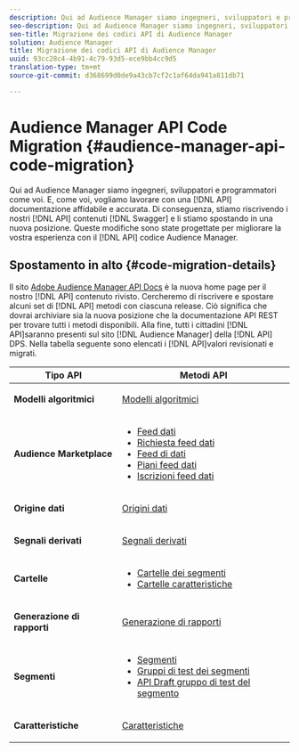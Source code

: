 ```yaml
---
description: Qui ad Audience Manager siamo ingegneri, sviluppatori e programmatori come voi. E, come voi, vogliamo lavorare con una documentazione API affidabile e accurata. Di conseguenza, stiamo riscrivendo il contenuto API in Swagger e lo stiamo spostando in una nuova posizione. Queste modifiche sono state progettate per migliorare la vostra esperienza con il codice API di Audience Manager.
seo-description: Qui ad Audience Manager siamo ingegneri, sviluppatori e programmatori come voi. E, come voi, vogliamo lavorare con una documentazione API affidabile e accurata. Di conseguenza, stiamo riscrivendo il contenuto API in Swagger e lo stiamo spostando in una nuova posizione. Queste modifiche sono state progettate per migliorare la vostra esperienza con il codice API di Audience Manager.
seo-title: Migrazione dei codici API di Audience Manager
solution: Audience Manager
title: Migrazione dei codici API di Audience Manager
uuid: 93cc28c4-4b91-4c79-93d5-ece9bb4cc9d5
translation-type: tm+mt
source-git-commit: d368699d0de9a43cb7cf2c1af64da941a811db71

---
```



# Audience Manager API Code Migration {#audience-manager-api-code-migration}

Qui ad Audience Manager siamo ingegneri, sviluppatori e programmatori come voi. E, come voi, vogliamo lavorare con una [!DNL API] documentazione affidabile e accurata. Di conseguenza, stiamo riscrivendo i nostri [!DNL API] contenuti [!DNL Swagger] e li stiamo spostando in una nuova posizione. Queste modifiche sono state progettate per migliorare la vostra esperienza con il [!DNL API] codice Audience Manager.

## Spostamento in alto {#code-migration-details}

<!-- api-swagger-migration.xml -->

Il sito [Adobe Audience Manager API Docs](https://bank.demdex.com/portal/swagger/index.html) è la nuova home page per il nostro [!DNL API] contenuto rivisto. Cercheremo di riscrivere e spostare alcuni set di [!DNL API] metodi con ciascuna release. Ciò significa che dovrai archiviare sia la nuova posizione che la documentazione API [](../api/rest-api-main/rest-api-main.md) REST per trovare tutti i metodi disponibili. Alla fine, tutti i cittadini [!DNL API]saranno presenti sul sito [!DNL Audience Manager] della [!DNL API] DPS. Nella tabella seguente sono elencati i [!DNL API]valori revisionati e migrati.

<table id="table_CD3C244CB02C48C898745FB982EC828C"> 
 <thead> 
  <tr> 
   <th colname="col1" class="entry"> Tipo API </th> 
   <th colname="col2" class="entry"> Metodi API </th> 
  </tr> 
 </thead>
 <tbody>
 <tr> 
   <td colname="col1"> <p> <b>Modelli algoritmici</b> </p> </td> 
   <td colname="col2"> <p> <a href="https://bank.demdex.com/portal/swagger/index.html#/Algorithmic_Models_API" format="https" scope="external"> Modelli algoritmici</a> </p> </td> 
  </tr> 
  <tr> 
   <td colname="col1"> <p> <b>Audience Marketplace</b> </p> </td> 
   <td colname="col2"> <p> 
     <ul id="ul_4CFB3FAAC0B04E5AADD80E7D7FAF2722"> 
      <li id="li_50EE5F6B2278480E9FEA04AD51664F9D"> <a href="https://bank.demdex.com/portal/swagger/index.html#!/?f=Data_Feed_API" format="https" scope="external"> Feed dati</a> </li> 
      <li id="li_5D372E3819014AB78C12048A9A2DC89F"> <a href="https://bank.demdex.com/portal/swagger/index.html#!/Data_Feed_Request_API/" format="https" scope="external"> Richiesta feed dati</a> </li> 
      <li id="li_0582688D08C346C68B81D86A5C46E053"> <a href="https://bank.demdex.com/portal/swagger/index.html#!/?f=Data_Feed_Finance_API" format="https" scope="external"> Feed di dati</a> </li> 
      <li id="li_C1C1CB42D6A74803B4672F6EE2D2D08C"> <a href="https://bank.demdex.com/portal/swagger/index.html#!/?f=Data_Feed_Plans_API" format="https" scope="external"> Piani feed dati</a> </li> 
      <li id="li_D8F9D791D0824287B9D0B0585E3106AB"> <a href="https://bank.demdex.com/portal/swagger/index.html#!/Data_Feed_Subscription_API" format="https" scope="external"> Iscrizioni feed dati</a> </li> 
     </ul> </p> </td> 
  </tr> 
  <tr> 
   <td colname="col1"> <p> <b>Origine dati</b> </p> </td> 
   <td colname="col2"> <p> <a href="https://bank.demdex.com/portal/swagger/index.html#!/Data_Source_API" format="https" scope="external"> Origini dati</a> </p> </td> 
  </tr> 
   <td colname="col1"> <p> <b>Segnali derivati</b> </p> </td> 
   <td colname="col2"> <p> <a href="https://bank.demdex.com/portal/swagger/index.html#/Derived_Signals_API" format="https" scope="external"> Segnali derivati</a> </p> </td> 
  </tr>   
  <tr> 
   <td colname="col1"> <p> <b>Cartelle</b> </p> </td> 
   <td colname="col2"> <p> 
     <ul id="ul_FD05673B372141F3B0EF2C79A338F744"> 
      <li id="li_5D16FCAF6F0E411694A1CFBE9571BDAC"> <a href="https://bank.demdex.com/portal/swagger/index.html#!/Segment_Folder_API" format="https" scope="external"> Cartelle dei segmenti</a> </li> 
      <li id="li_5DC088C0F8CA4FC193248366C8400030"> <a href="https://bank.demdex.com/portal/swagger/index.html#!/Trait_Folder_API" scope="external" format="https"> Cartelle caratteristiche</a> </li> 
     </ul> </p> </td> 
  </tr> 
  <tr> 
   <td colname="col1"> <p> <b>Generazione di rapporti</b> </p> </td> 
   <td colname="col2"> <p> <a href="https://bank.demdex.com/portal/swagger/index.html#!/Reporting_API" format="https" scope="external"> Generazione di rapporti</a> </p> </td> 
  </tr> 
  <tr> 
   <td colname="col1"> <p> <b>Segmenti</b> </p> </td> 
   <td colname="col2"> <p> 
     <ul id="ul_098B0655653D4846B70349A35A055C19"> 
      <li id="li_41A3003BF41147969BC88D4F12A5C1BB"> <a href="https://bank.demdex.com/portal/swagger/index.html#!/Segments_API" format="https" scope="external"> Segmenti</a> </li> 
      <li id="li_22A858D377634D88AE58BE2CE924169C"> <a href="https://bank.demdex.com/portal/swagger/index.html#!/Segment_Test_Group_API/" format="https" scope="external"> Gruppi di test dei segmenti</a> </li> 
      <li id="li_2B505A1B43CF4B29A0336106C321E7FD"> <a href="https://bank.demdex.com/portal/swagger/index.html#!/Segment_Test_Group_Draft_API/" format="https" scope="external"> API Draft gruppo di test del segmento</a> </li> 
     </ul> </p> </td> 
  </tr> 
  <tr> 
   <td colname="col1"> <p> <b>Caratteristiche</b> </p> </td> 
   <td colname="col2"> <p> <a href="https://bank.demdex.com/portal/swagger/index.html#!/Traits_API" format="https" scope="external"> Caratteristiche</a> </p> </td> 
  </tr>
 </tbody>
</table>